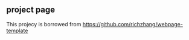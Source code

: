 ## <b>project page</b>

This projecy is borrowed from https://github.com/richzhang/webpage-template
